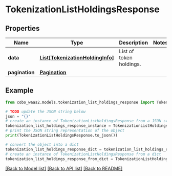 # TokenizationListHoldingsResponse


## Properties

Name | Type | Description | Notes
------------ | ------------- | ------------- | -------------
**data** | [**List[TokenizationHoldingInfo]**](TokenizationHoldingInfo.md) | List of token holdings. | 
**pagination** | [**Pagination**](Pagination.md) |  | 

## Example

```python
from cobo_waas2.models.tokenization_list_holdings_response import TokenizationListHoldingsResponse

# TODO update the JSON string below
json = "{}"
# create an instance of TokenizationListHoldingsResponse from a JSON string
tokenization_list_holdings_response_instance = TokenizationListHoldingsResponse.from_json(json)
# print the JSON string representation of the object
print(TokenizationListHoldingsResponse.to_json())

# convert the object into a dict
tokenization_list_holdings_response_dict = tokenization_list_holdings_response_instance.to_dict()
# create an instance of TokenizationListHoldingsResponse from a dict
tokenization_list_holdings_response_from_dict = TokenizationListHoldingsResponse.from_dict(tokenization_list_holdings_response_dict)
```
[[Back to Model list]](../README.md#documentation-for-models) [[Back to API list]](../README.md#documentation-for-api-endpoints) [[Back to README]](../README.md)


